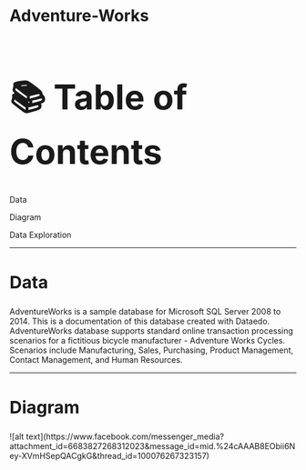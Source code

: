 # Adventure-Works

<h1 style="font-size:60px;">📚 Table of Contents</h1>
    <p>Data</p>
    <p>Diagram</p>
    <p>Data Exploration</p>
<hr>
<h2 style="font-size:30px;">Data</h2>
<p> AdventureWorks is a sample database for Microsoft SQL Server 2008 to 2014. This is a documentation of this database created with Dataedo.
AdventureWorks database supports standard online transaction processing scenarios for a fictitious bicycle manufacturer - Adventure Works Cycles. Scenarios include Manufacturing, Sales, Purchasing, Product Management, Contact Management, and Human Resources. </p>
<hr>
<h2 style="font-size:30px;">Diagram</h2>
![alt text](https://www.facebook.com/messenger_media?attachment_id=6683827268312023&message_id=mid.%24cAAAB8EObii6Ney-XVmHSepQACgkG&thread_id=100076267323157)
